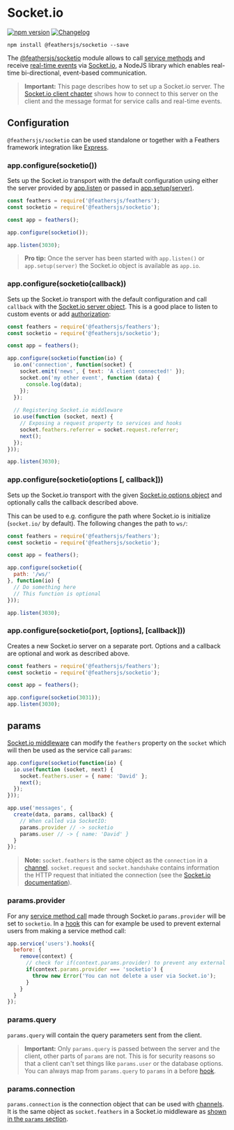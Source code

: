 # Socket.io

[![npm version](https://img.shields.io/npm/v/@feathersjs/socketio.svg?style=flat-square)](https://www.npmjs.com/package/@feathersjs/socketio)
[![Changelog](https://img.shields.io/badge/changelog-.md-blue.svg?style=flat-square)](https://github.com/feathersjs/feathers/blob/crow/packages/socketio/CHANGELOG.md)

```
npm install @feathersjs/socketio --save
```

The [@feathersjs/socketio](https://github.com/feathersjs/socketio) module allows to call [service methods](./services.md) and receive [real-time events](./events.md) via [Socket.io](http://socket.io/), a NodeJS library which enables real-time bi-directional, event-based communication.

> **Important:** This page describes how to set up a Socket.io server. The [Socket.io client chapter](./client/socketio.md) shows how to connect to this server on the client and the message format for service calls and real-time events.

## Configuration

`@feathersjs/socketio` can be used standalone or together with a Feathers framework integration like [Express](./express.md).

### app.configure(socketio())

Sets up the Socket.io transport with the default configuration using either the server provided by [app.listen](./application.md#listenport) or passed in [app.setup(server)](./application.md#setupserver).

```js
const feathers = require('@feathersjs/feathers');
const socketio = require('@feathersjs/socketio');

const app = feathers();

app.configure(socketio());

app.listen(3030);
```

> **Pro tip:** Once the server has been started with `app.listen()` or `app.setup(server)` the Socket.io object is available as `app.io`.

### app.configure(socketio(callback))

Sets up the Socket.io transport with the default configuration and call `callback` with the [Socket.io server object](http://socket.io/docs/server-api/). This is a good place to listen to custom events or add [authorization](https://github.com/LearnBoost/socket.io/wiki/Authorizing):

```js
const feathers = require('@feathersjs/feathers');
const socketio = require('@feathersjs/socketio');

const app = feathers();

app.configure(socketio(function(io) {
  io.on('connection', function(socket) {
    socket.emit('news', { text: 'A client connected!' });
    socket.on('my other event', function (data) {
      console.log(data);
    });
  });
  
  // Registering Socket.io middleware
  io.use(function (socket, next) {
    // Exposing a request property to services and hooks
    socket.feathers.referrer = socket.request.referrer;
    next();
  });
}));

app.listen(3030);
```

### app.configure(socketio(options [, callback]))

Sets up the Socket.io transport with the given [Socket.io options object](https://github.com/socketio/engine.io#methods-1) and optionally calls the callback described above.

This can be used to e.g. configure the path where Socket.io is initialize (`socket.io/` by default). The following changes the path to `ws/`:


```js
const feathers = require('@feathersjs/feathers');
const socketio = require('@feathersjs/socketio');

const app = feathers();

app.configure(socketio({
  path: '/ws/'
}, function(io) {
  // Do something here
  // This function is optional
}));

app.listen(3030);
```

### app.configure(socketio(port, [options], [callback]))

Creates a new Socket.io server on a separate port. Options and a callback are optional and work as described above.

```js
const feathers = require('@feathersjs/feathers');
const socketio = require('@feathersjs/socketio');

const app = feathers();

app.configure(socketio(3031));
app.listen(3030);
```

## params

[Socket.io middleware](https://socket.io/docs/server-api/#namespace-use-fn) can modify the `feathers` property on the `socket` which will then be used as the service call `params`:

```js
app.configure(socketio(function(io) {
  io.use(function (socket, next) {
    socket.feathers.user = { name: 'David' };
    next();
  });
}));

app.use('messages', {
  create(data, params, callback) {
    // When called via SocketIO:
    params.provider // -> socketio
    params.user // -> { name: 'David' }
  }
});
```

> __Note:__ `socket.feathers` is the same object as the `connection` in a [channel](./channels.md). `socket.request` and `socket.handshake` contains information the HTTP request that initiated the connection (see the [Socket.io documentation](https://socket.io/docs/server-api/#socket-request)).

### params.provider

For any [service method call](./services.md) made through Socket.io `params.provider` will be set to `socketio`. In a [hook](./hooks.md) this can for example be used to prevent external users from making a service method call:

```js
app.service('users').hooks({
  before: {
    remove(context) {
      // check for if(context.params.provider) to prevent any external call
      if(context.params.provider === 'socketio') {
        throw new Error('You can not delete a user via Socket.io');
      }
    }
  }
});
```

### params.query

`params.query` will contain the query parameters sent from the client.

> **Important:** Only `params.query` is passed between the server and the client, other parts of `params` are not. This is for security reasons so that a client can't set things like `params.user` or the database options. You can always map from `params.query` to `params` in a before [hook](./hooks.md).

### params.connection

`params.connection` is the connection object that can be used with [channels](./channels.md). It is the same object as `socket.feathers` in a Socket.io middleware as [shown in the `params` section](#params).
